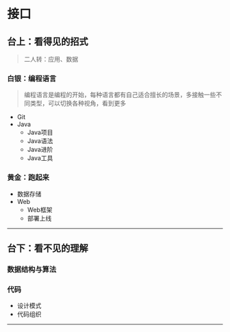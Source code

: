 #   接口


##  台上：看得见的招式
>   二人转：应用、数据

### 白银：编程语言
>   编程语言是编程的开始，每种语言都有自己适合擅长的场景，多接触一些不同类型，可以切换各种视角，看到更多

-   Git
-   Java
    -   Java项目
    -   Java语法
    -   Java进阶
    -   Java工具

### 黄金：跑起来
-   数据存储
-   Web
    -   Web框架
    -   部署上线
----

##  台下：看不见的理解

### 数据结构与算法

### 代码
-   设计模式
-   代码组织

----